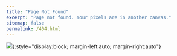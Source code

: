```yaml
---
title: "Page Not Found"
excerpt: "Page not found. Your pixels are in another canvas."
sitemap: false
permalink: /404.html
---
```


![](https://i.stack.imgur.com/6M513.png){:style="display:block; margin-left:auto; margin-right:auto"}